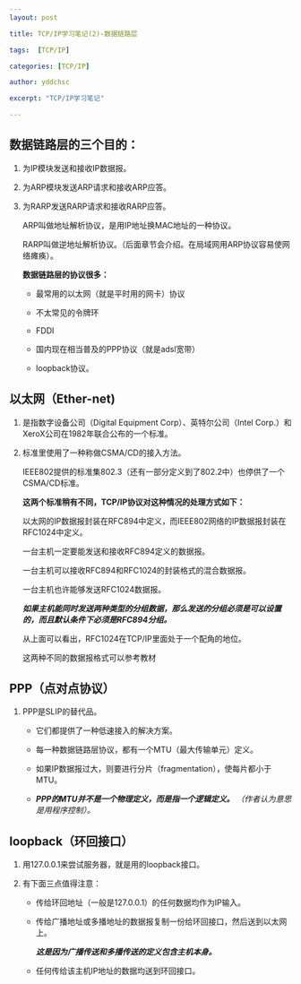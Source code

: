 ```yaml
---  
layout: post  

title: TCP/IP学习笔记(2)-数据链路层

tags:  [TCP/IP]  

categories: [TCP/IP]  

author: yddchsc  

excerpt: "TCP/IP学习笔记"  

---  
```


数据链路层的三个目的：
---

1. 为IP模块发送和接收IP数据报。  
  
2. 为ARP模块发送ARP请求和接收ARP应答。  

3. 为RARP发送RARP请求和接收RARP应答。

	ARP叫做地址解析协议，是用IP地址换MAC地址的一种协议。  

	RARP叫做逆地址解析协议。（后面章节会介绍。在局域网用ARP协议容易使网络瘫痪）。

	**数据链路层的协议很多：**  

	+ 最常用的以太网（就是平时用的网卡）协议

	+ 不太常见的令牌环  

	+ FDDI 

	+ 国内现在相当普及的PPP协议（就是adsl宽带）

	+ loopback协议。

以太网（Ether-net)  
---

1. 是指数字设备公司（Digital Equipment Corp）、英特尔公司（Intel Corp.）和XeroX公司在1982年联合公布的一个标准。  

2. 标准里使用了一种称做CSMA/CD的接入方法。

	IEEE802提供的标准集802.3（还有一部分定义到了802.2中）也停供了一个CSMA/CD标准。  

	**这两个标准稍有不同，TCP/IP协议对这种情况的处理方式如下：**

	以太网的IP数据报封装在RFC894中定义，而IEEE802网络的IP数据报封装在RFC1024中定义。  

	一台主机一定要能发送和接收RFC894定义的数据报。  

	一台主机可以接收RFC894和RFC1024的封装格式的混合数据报。  

	一台主机也许能够发送RFC1024数据报。  

	***如果主机能同时发送两种类型的分组数据，那么发送的分组必须是可以设置的，而且默认条件下必须是RFC894分组。***  

	从上面可以看出，RFC1024在TCP/IP里面处于一个配角的地位。 

    这两种不同的数据报格式可以参考教材

PPP（点对点协议）
---

1. PPP是SLIP的替代品。

    + 它们都提供了一种低速接入的解决方案。  

    + 每一种数据链路层协议，都有一个MTU（最大传输单元）定义。  

    + 如果IP数据报过大，则要进行分片（fragmentation），使每片都小于MTU。 

    + ***PPP的MTU并不是一个物理定义，而是指一个逻辑定义。*** *（作者认为意思是用程序控制）。*

loopback（环回接口）
---

1. 用127.0.0.1来尝试服务器，就是用的loopback接口。  

2. 有下面三点值得注意：

    + 传给环回地址（一般是127.0.0.1）的任何数据均作为IP输入。  

    + 传给广播地址或多播地址的数据报复制一份给环回接口，然后送到以太网上。  

        ***这是因为广播传送和多播传送的定义包含主机本身。***  

    + 任何传给该主机IP地址的数据均送到环回接口。


